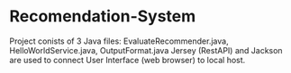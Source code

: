 # Recomendation-System
Project conists of 3 Java files: EvaluateRecommender.java, HelloWorldService.java, OutputFormat.java 
Jersey (RestAPI) and Jackson are used to connect User Interface (web browser) to local host.

